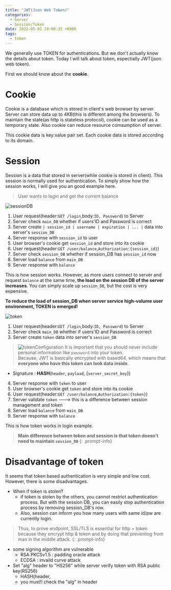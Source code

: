 ```yaml
---
title: "JWT(Json Web Token)"
categories:
  - Server
  - Session/Token
date: 2022-05-01 20:00:25 +0900
tags:
  - token
---
```


We generally use TOKEN for authentications. But we don't actually know the details about token. Today I will talk about token, espectially JWT(json web token).

First we should know about the **cookie**.

# Cookie

Cookie is a database which is stored in client's web browser by server. Server can store data up to 4KB(this is different among the browsers). To maintain the state(as http is stateless protocol), cookie can be used as a temporary state. Also cookie can reduce resource comsumption of server.

This cookie data is key:value pair set. Each cookie data is stored according to its domain.

# Session

Session is a data that stored in server(while cookie is stored in client). This session is normally used for authentication. To simply show how the session works, I will give you an good example here.
> User wants to login and get the current balance

![sessionDB](../../assets/p/3/sessiondb.png)

1. User request(header:`GET /login`,body:`ID, Password`) to Server
2. Server check `main_DB` whether if users'ID and Password is correct
3. Server create `| session_id | username | expiration | ... |` data into server's `session_DB`
4. Server response with `session_id` to user
5. User browser's cookie get `session_id` and store into its cookie
6. User request(header:`GET /user/balance`,`Authorization:{session_id}`)
7. Server check `session_DB` whether if session_DB has `session_id` now
8. Server load `balance` from `main_DB`
9. Server response with `balance`

This is how session works. However, as more users connect to server and request `balance` at the same time, **the load on the session DB of the server increases**. You can simply scale up `session_DB`, but the cost is very expensive.

**To reduce the load of session_DB when server service high-volume user environment, TOKEN is emerged!**

![token](../../assets/p/3/sessiondb2.png)

1. User request(header:`GET /login`,body:`ID, Password`) to Server
2. Server check `main_DB` whether if users'ID and Password is correct
3. Server create `token` data into server's `session_DB`
  > ![tokenConfiguration](../../assets/p/3/jwtGen.png)
  > It is important that you should never include personal information like `password` into your token.   
  > Because, JWT is basically encrypted with based64, which means that **everyone who have this token can look data inside**.   
  * Signature : **HASH**(`header`, `payload`, {`server_secret_key`})
4. Server response with `token` to user
5. User browser's cookie get `token` and store into its cookie
6. User request(header:`GET /user/balance`,`Authorization:{token}`)
7. Server validate `token` ---> this is a difference between session management and token
8. Server load `balance` from `main_DB`
9. Server response with `balance`

This is how token works in login example.

> **Main difference between token and session is that token doesn't need to maintain `session_DB`**
{: .prompt-info}

# Disadvantage of token

It seems that token based authentication is very simple and low cost. However, there is some disadvantages.

* When if token is stolen?   
  * if token is stolen by the others, you cannot restrict authentication process. But with the session DB, you can easily stop authentication process by removing session_DB's row.   
  * Also, session can inform you how many users with same id/pw are currently login.
> Thus, to prove endpoint, SSL/TLS is essential for http + token because they encrypt http & token and by doing that preventing from man in the middle attack.
{: .prompt-info}

* some signing algorithm are vulnerable
  * RSA PKCSv1.5 : padding oracle attack
  * ECDSA : invaild curve attack
* Set "alg" header to "HS256" while server verify token with RSA public key(RS256)
  * HASH(header,
  * you must!! check the "alg" in header